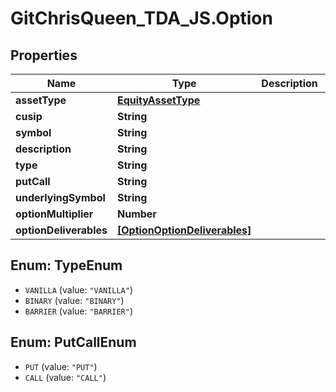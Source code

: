 # GitChrisQueen_TDA_JS.Option

## Properties
Name | Type | Description | Notes
------------ | ------------- | ------------- | -------------
**assetType** | [**EquityAssetType**](EquityAssetType.md) |  | [optional] 
**cusip** | **String** |  | [optional] 
**symbol** | **String** |  | [optional] 
**description** | **String** |  | [optional] 
**type** | **String** |  | [optional] 
**putCall** | **String** |  | [optional] 
**underlyingSymbol** | **String** |  | [optional] 
**optionMultiplier** | **Number** |  | [optional] 
**optionDeliverables** | [**[OptionOptionDeliverables]**](OptionOptionDeliverables.md) |  | [optional] 

<a name="TypeEnum"></a>
## Enum: TypeEnum

* `VANILLA` (value: `"VANILLA"`)
* `BINARY` (value: `"BINARY"`)
* `BARRIER` (value: `"BARRIER"`)


<a name="PutCallEnum"></a>
## Enum: PutCallEnum

* `PUT` (value: `"PUT"`)
* `CALL` (value: `"CALL"`)

